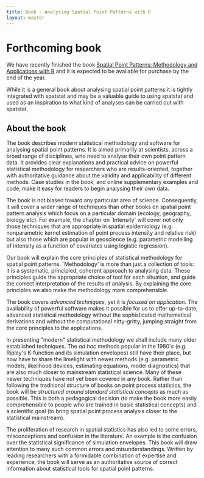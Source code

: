 ```yaml
---
title: Book - Analysing Spatial Point Patterns with R
layout: master
---
```


# Forthcoming book

We have recently finished the book [Spatial Point Patterns:
Methodology and Applications with R][1] and it is expected to be
available for purchase by the end of the year.

While it is a general book about analysing spatial point patterns it
is tightly integrated with spatstat and may be a valuable guide to
using spatstat and used as an inspiration to what kind of analyses
can be carried out with spatstat.

[1]: https://www.crcpress.com/Spatial-Point-Patterns-Methodology-and-Applications-with-R/Baddeley-Rubak-Turner/9781482210200
"Book information and pre-order form at publisher's website"

## About the book

The book describes modern statistical methodology and software for
analysing spatial point patterns. It is aimed primarily at scientists,
across a broad range of disciplines, who need to analyse their own
point pattern data. It provides clear explanations and practical
advice on powerful statistical methodology for researchers who are
results-oriented, together with authoritative guidance about the
validity and applicability of different methods. Case studies in the
book, and online supplementary examples and code, make it easy for
readers to begin analysing their own data.

The book is not biased toward any particular area of science.
Consequently, it will cover a wider range of techniques than other
books on spatial point pattern analysis which focus on a particular
domain (ecology, geography, biology etc). For example, the chapter on
`Intensity' will cover not only those techniques that are appropriate
in spatial epidemiology (e.g. nonparametric kernel estimation of point
process intensity and relative risk) but also those which are popular
in geoscience (e.g. parametric modelling of intensity as a function of
covariates using logistic regression).

Our book will explain the core principles of statistical methodology
for spatial point patterns. `Methodology' is more than just a
collection of tools: it is a systematic, principled, coherent approach
to analysing data. These principles guide the appropriate choice of
tool for each situation, and guide the correct interpretation of the
results of analysis. By explaining the core principles we also make
the methodology more comprehensible.

The book covers *advanced techniques*, yet it is *focused on
application*. The availability of powerful software makes it possible
for us to offer up-to-date, advanced statistical methodology without
the sophisticated mathematical derivations and without the
computational nitty-gritty, jumping straight from the core principles
to the applications.

In presenting "modern" statistical methodology we shall include many
older established techniques. The *ad hoc* methods popular in the
1980's (e.g. Ripley's K-function and its simulation envelopes) still
have their place, but now have to share the limelight with newer
methods (e.g. parametric models, likelihood devices, estimating
equations, model diagnostics) that are also much closer to mainstream
statistical science. Many of these newer techniques have not yet been
covered in any book. Rather than following the traditional structure
of books on point process statistics, the book will be *structured
around standard statistical concepts* as much as possible. This is
both a pedagogical decision (to make the book more easily
comprehensible to people who are trained in basic statistical
concepts) and a scientific goal (to bring spatial point process
analysis closer to the statistical mainstream).

The proliferation of research in spatial statistics has also led to
some errors, misconceptions and confusion in the literature. An
example is the confusion over the statistical significance of
simulation envelopes. This book will draw attention to many such
common errors and misunderstandings. Written by leading researchers
with a formidable combination of expertise and experience, the book
will serve as an authoritative source of correct information about
statistical tools for spatial point patterns.
